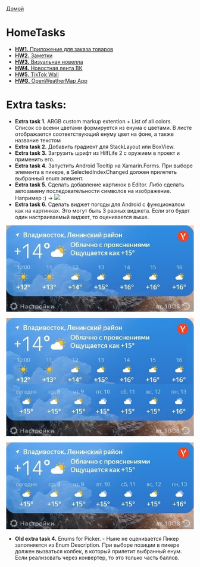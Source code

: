 [Домой](https://pavlenkodr.github.io/XamarinStudents/)

# HomeTasks
* <a href="https://github.com/PavlenkoDR/XamarinStudents/tree/master/Hometasks/HW1/" target="_blank">**HW1.** Приложение для заказа товаров</a>
* <a href="https://github.com/PavlenkoDR/XamarinStudents/tree/master/Hometasks/HW2/" target="_blank">**HW2.** Заметки</a>
* <a href="https://github.com/PavlenkoDR/XamarinStudents/tree/master/Hometasks/HW3" target="_blank">**HW3.** Визуальная новелла</a>
* <a href="https://github.com/PavlenkoDR/XamarinStudents/tree/master/Hometasks/HW4" target="_blank">**HW4.** Новостная лента ВК</a>
* <a href="https://github.com/PavlenkoDR/XamarinStudents/tree/master/Hometasks/HW5" target="_blank">**HW5.** TikTok Wall</a>
* <a href="https://github.com/PavlenkoDR/XamarinStudents/tree/master/Hometasks/HWG" target="_blank">**HWG.** OpenWeatherMap App</a>
# Extra tasks:
* **Extra task 1.**	ARGB custom markup extention + List of all colors.  
Список со всеми цветами формируется из енума с цветами. В листе отображается соответствующий енуму цвет на фоне, а также название текстом
* **Extra task 2.** Добавить градиент для StackLayout или BoxView.
* **Extra task 3.** Загрузить шрифт из HilfLife 2 с оружием в проект и применить его.
* **Extra task 4.** Запустить Android Tooltip на Xamarin.Forms.
При выборе элемента в пикере, в SelectedIndexChanged должен прилететь выбранный enum элемент.
* **Extra task 5.** Сделать добавление картинок в Editor. Либо сделать автозамену последовательности символов на изображение.
Например :) -> ![](roflan.jpg)
* **Extra task 6.** Сделать виджет погоды для Android с функционалом как на картинках. Это могут быть 3 разных виджета. Если это будет один настраиваемый виджет, то оценивается выше.

![](HWG1.jpg)

![](HWG2.jpg)

![](HWG3.jpg)

* **Old extra task 4.** Enums for Picker.  - Ныне не оценивается
Пикер заполняется из Enum Description. При выборе позиции в пикере должен вызваться колбек, в который прилетит выбранный енум. Если реализовать через конвертер, то это только часть баллов.
